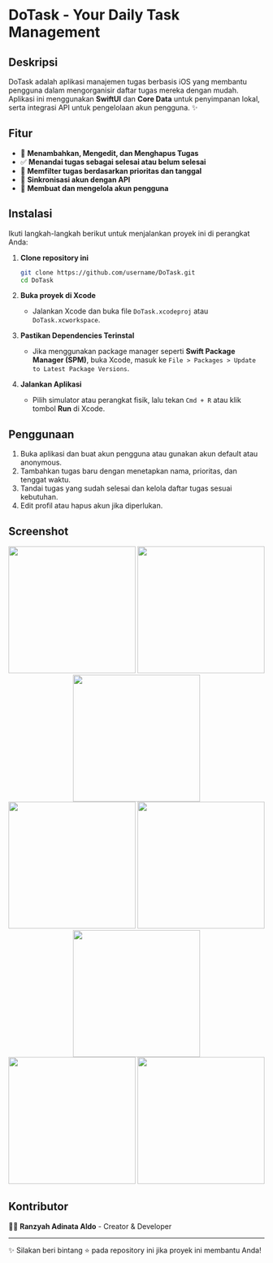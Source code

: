# DoTask - Your Daily Task Management

## Deskripsi
DoTask adalah aplikasi manajemen tugas berbasis iOS yang membantu pengguna dalam mengorganisir daftar tugas mereka dengan mudah. Aplikasi ini menggunakan **SwiftUI** dan **Core Data** untuk penyimpanan lokal, serta integrasi API untuk pengelolaan akun pengguna. ✨

## Fitur
- 📝 **Menambahkan, Mengedit, dan Menghapus Tugas**
- ✅ **Menandai tugas sebagai selesai atau belum selesai**
- 📌 **Memfilter tugas berdasarkan prioritas dan tanggal**
- 🔄 **Sinkronisasi akun dengan API**
- 👤 **Membuat dan mengelola akun pengguna**

## Instalasi
Ikuti langkah-langkah berikut untuk menjalankan proyek ini di perangkat Anda:

1. **Clone repository ini**
   ```bash
   git clone https://github.com/username/DoTask.git
   cd DoTask
   ```
2. **Buka proyek di Xcode**
   - Jalankan Xcode dan buka file `DoTask.xcodeproj` atau `DoTask.xcworkspace`.

3. **Pastikan Dependencies Terinstal**
   - Jika menggunakan package manager seperti **Swift Package Manager (SPM)**, buka Xcode, masuk ke `File > Packages > Update to Latest Package Versions`.

4. **Jalankan Aplikasi**
   - Pilih simulator atau perangkat fisik, lalu tekan `Cmd + R` atau klik tombol **Run** di Xcode.

## Penggunaan
1. Buka aplikasi dan buat akun pengguna atau gunakan akun default atau anonymous.
2. Tambahkan tugas baru dengan menetapkan nama, prioritas, dan tenggat waktu.
3. Tandai tugas yang sudah selesai dan kelola daftar tugas sesuai kebutuhan.
4. Edit profil atau hapus akun jika diperlukan.

## Screenshot
<p align="center">
  <img src="https://github.com/user-attachments/assets/9027eedc-860a-4829-a48d-e3fdc3e43d32" width="250" />
  <img src="https://github.com/user-attachments/assets/86a27669-aed1-420d-9a11-9586730b546d" width="250" />
  <img src="https://github.com/user-attachments/assets/851ad57d-b2b2-444f-94bc-a0615e845359" width="250" />
  <br>
  <img src="https://github.com/user-attachments/assets/0532805c-ea1f-4232-93ad-ed8da6c8427a" width="250" />
  <img src="https://github.com/user-attachments/assets/60efcfbf-d4cb-4b6d-b8a3-0fd3ef04d4e4" width="250" />
  <img src="https://github.com/user-attachments/assets/3a93e8ea-59d3-4eb5-aeae-35a05418d078" width="250" />
  <br>
  <img src="https://github.com/user-attachments/assets/5f821c32-da00-4986-a4c3-779893300ab4" width="250" />
  <img src="https://github.com/user-attachments/assets/732b9278-f2a8-4367-827b-181ce8c1a2c8" width="250" />
</p>

## Kontributor
👨‍💻 **Ranzyah Adinata Aldo** - Creator & Developer

---
✨ Silakan beri bintang ⭐ pada repository ini jika proyek ini membantu Anda!
